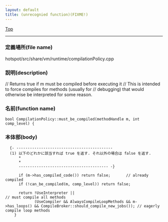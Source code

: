 ```yaml
---
layout: default
title: (unrecognied function)(FIXME!)
---
```

[Top](../index.html)

--- 
### 定義場所(file name)
hotspot/src/share/vm/runtime/compilationPolicy.cpp
### 説明(description)
// Returns true if m must be compiled before executing it
// This is intended to force compiles for methods (usually for
// debugging) that would otherwise be interpreted for some reason.


### 名前(function name)
```
bool CompilationPolicy::must_be_compiled(methodHandle m, int comp_level) {
```

### 本体部(body)
```
  {- -------------------------------------------
  (1) 以下のどれかに該当すれば true を返す. それ以外の場合は false を返す.
      * 
      * 
      ---------------------------------------- -}

	  if (m->has_compiled_code()) return false;       // already compiled
	  if (!can_be_compiled(m, comp_level)) return false;
	
	  return !UseInterpreter ||                                              // must compile all methods
	         (UseCompiler && AlwaysCompileLoopMethods && m->has_loops() && CompileBroker::should_compile_new_jobs()); // eagerly compile loop methods
	}
	
```


